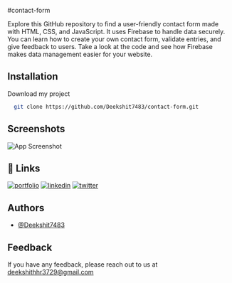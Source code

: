 
#contact-form

Explore this GitHub repository to find a user-friendly contact form made with HTML, CSS, and JavaScript. It uses Firebase to handle data securely. You can learn how to create your own contact form, validate entries, and give feedback to users. Take a look at the code and see how Firebase makes data management easier for your website.


## Installation

Download my project 

```bash
  git clone https://github.com/Deekshit7483/contact-form.git
```
    

## Screenshots

![App Screenshot](https://github.com/Deekshit7483/contact-form/assets/58986536/311056a0-63c8-431b-bc89-b551dcd5827f)


## 🔗 Links
[![portfolio](https://img.shields.io/badge/my_portfolio-000?style=for-the-badge&logo=ko-fi&logoColor=white)](https://deekshith.live/)
[![linkedin](https://img.shields.io/badge/linkedin-0A66C2?style=for-the-badge&logo=linkedin&logoColor=white)](https://www.linkedin.com/in/deekshith-h-r-971a1a1b4/)
[![twitter](https://img.shields.io/badge/twitter-1DA1F2?style=for-the-badge&logo=twitter&logoColor=white)](https://twitter.com/DeekshithHR_?t=9FWIFob8qQLRZa2X28mSeQ&s=09)


## Authors

- [@Deekshit7483](https://www.github.com/Deekshit7483)


## Feedback

If you have any feedback, please reach out to us at deekshithhr3729@gmail.com